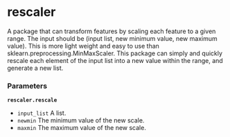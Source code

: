 # rescaler
A package that can transform features by scaling each feature to a given range. The input should be (input list, new minimum value, new maximum value). This is more light weight and easy to use than sklearn.preprocessing.MinMaxScaler. This package can simply and quickly rescale each element of the input list into a new value within the range, and generate a new list.

### Parameters
**`rescaler.rescale`**

* `input_list` A list.
* `newmin` The minimum value of the new scale.
* `maxmin` The maximum value of the new scale.
